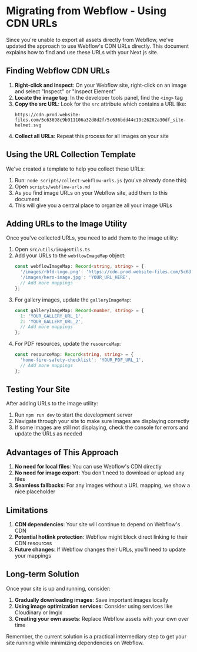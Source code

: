 # Migrating from Webflow - Using CDN URLs

Since you're unable to export all assets directly from Webflow, we've updated the approach to use Webflow's CDN URLs directly. This document explains how to find and use these URLs with your Next.js site.

## Finding Webflow CDN URLs

1. **Right-click and inspect**: On your Webflow site, right-click on an image and select "Inspect" or "Inspect Element"
2. **Locate the image tag**: In the developer tools panel, find the `<img>` tag
3. **Copy the src URL**: Look for the `src` attribute which contains a URL like:
   ```
   https://cdn.prod.website-files.com/5c63698c9b911106a32d8d2f/5c636bdd44c19c26262a30df_site-helmet.svg
   ```
4. **Collect all URLs**: Repeat this process for all images on your site

## Using the URL Collection Template

We've created a template to help you collect these URLs:

1. Run: `node scripts/collect-webflow-urls.js` (you've already done this)
2. Open `scripts/webflow-urls.md`
3. As you find image URLs on your Webflow site, add them to this document
4. This will give you a central place to organize all your image URLs

## Adding URLs to the Image Utility

Once you've collected URLs, you need to add them to the image utility:

1. Open `src/utils/imageUtils.ts`
2. Add your URLs to the `webflowImageMap` object:
   ```typescript
   const webflowImageMap: Record<string, string> = {
     '/images/rbfd-logo.png': 'https://cdn.prod.website-files.com/5c63698c9b911106a32d8d2f/5c636bdd44c19c26262a30df_site-helmet.svg',
     '/images/hero-image.jpg': 'YOUR_URL_HERE',
     // Add more mappings
   };
   ```
3. For gallery images, update the `galleryImageMap`:
   ```typescript
   const galleryImageMap: Record<number, string> = {
     1: 'YOUR_GALLERY_URL_1',
     2: 'YOUR_GALLERY_URL_2',
     // Add more mappings
   };
   ```
4. For PDF resources, update the `resourceMap`:
   ```typescript
   const resourceMap: Record<string, string> = {
     'home-fire-safety-checklist': 'YOUR_PDF_URL_1',
     // Add more mappings
   };
   ```

## Testing Your Site

After adding URLs to the image utility:

1. Run `npm run dev` to start the development server
2. Navigate through your site to make sure images are displaying correctly
3. If some images are still not displaying, check the console for errors and update the URLs as needed

## Advantages of This Approach

1. **No need for local files**: You can use Webflow's CDN directly
2. **No need for image export**: You don't need to download or upload any files
3. **Seamless fallbacks**: For any images without a URL mapping, we show a nice placeholder

## Limitations

1. **CDN dependencies**: Your site will continue to depend on Webflow's CDN
2. **Potential hotlink protection**: Webflow might block direct linking to their CDN resources
3. **Future changes**: If Webflow changes their URLs, you'll need to update your mappings

## Long-term Solution

Once your site is up and running, consider:

1. **Gradually downloading images**: Save important images locally
2. **Using image optimization services**: Consider using services like Cloudinary or Imgix
3. **Creating your own assets**: Replace Webflow assets with your own over time

Remember, the current solution is a practical intermediary step to get your site running while minimizing dependencies on Webflow. 